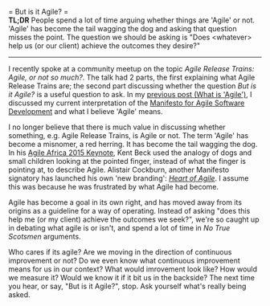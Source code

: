 = But is it Agile? =  
**TL;DR** People spend a lot of time arguing whether things are 'Agile' or not. 'Agile' has become the tail wagging the dog and asking that question misses the point. The question we should be asking is "Does \<whatever\> help us (or our client) achieve the outcomes they desire?"

---

I recently spoke at a community meetup on the topic _Agile Release Trains: Agile, or not so much?_. The talk had 2 parts, the first explaining what Agile Release Trains are; the second part discussing whether the question _But is it Agile?_ is a useful question to ask. In my [previous post (What is 'Agile')](https://joshilewis.wordpress.com/2017/09/19/what-is-agile/), I discussed my current interpretation of the [Manifesto for Agile Software Development](agilemanifesto.org) and what I believe 'Agile' means.  

I no longer believe that there is much value in discussing whether something, e.g. Agile Release Trains, is Agile or not. The term 'Agile' has become a misnomer, a red herring. It has become the tail wagging the dog. In his [Agile Africa 2015 Keynote](https://www.youtube.com/watch?v=I3tTCuhO6ho), Kent Beck used the analogy of dogs and small children looking at the pointed finger, instead of what the finger is pointing at, to describe Agile. Alistair Cockburn, another Manifesto signatory has launched his own 'new branding': [_Heart of Agile_](http://heartofagile.com/). I assume this was because he was frustrated by what Agile had become.

Agile has become a goal in its own right, and has moved away from its origins as a guideline for a way of operating. Instead of asking "does this help me (or my client) achieve the outcomes we seek?", we're so caught up in debating what agile is or isn't, and spend a lot of time in _No True Scotsmen_ arguments. 

Who cares if its agile? Are we moving in the direction of continuous improvement or not? Do we even know what continuous improvement means for us in our context? What would imrovement look like? How would we measure it? Would we know it if it bit us in the backside? The next time you hear, or say, "But is it Agile?", stop. Ask yourself what's really being asked.